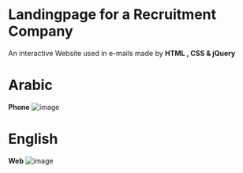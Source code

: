 # Landingpage for a Recruitment Company
An interactive Website used in e-mails made by **HTML , CSS  &amp;  jQuery** 
# Arabic 
**Phone**
![image](https://user-images.githubusercontent.com/44725090/59250435-8c7b1300-8c27-11e9-8de3-306e90f81368.png)
# English
**Web**
![image](https://user-images.githubusercontent.com/44725090/59250470-a6b4f100-8c27-11e9-9697-7463814e9a2d.png)
